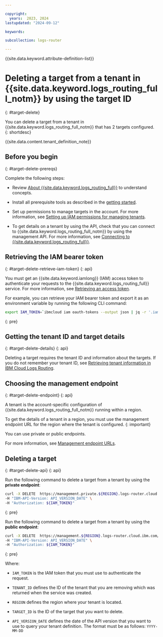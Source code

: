 ```yaml
---

copyright:
  years:  2023, 2024
lastupdated: "2024-09-12"

keywords:

subcollection: logs-router

---
```


{{site.data.keyword.attribute-definition-list}}

# Deleting a target from a tenant in {{site.data.keyword.logs_routing_full_notm}} by using the target ID
{: #target-delete}

You can delete a target from a tenant in {{site.data.keyword.logs_routing_full_notm}} that has 2 targets configured.
{: shortdesc}

{{site.data.content.tenant_definition_note}}


## Before you begin
{: #target-delete-prereqs}

Complete the following steps:

- Review [About {{site.data.keyword.logs_routing_full}}](/docs/logs-router?topic=logs-router-about) to understand concepts.

- Install all prerequisite tools as described in the [getting started](/docs/logs-router?topic=logs-router-getting-started&interface=ui#getting-started-before-you-begin).

- Set up permissions to manage targets in the account. For more information, see [Setting up IAM permissions for managing tenants](/docs/logs-router?topic=logs-router-iam&interface=ui).

- To get details on a tenant by using the API, check that you can connect to {{site.data.keyword.logs_routing_full_notm}} by using the management API. For more information, see [Connecting to {{site.data.keyword.logs_routing_full}}](/docs/logs-router?topic=logs-router-about#about_connecting).



## Retrieving the IAM bearer token
{: #target-delete-retrieve-iam-token}
{: api}

You must get an {{site.data.keyword.iamlong}} (IAM) access token to authenticate your requests to the {{site.data.keyword.logs_routing_full}} service. For more information, see [Retrieving an access token](/docs/logs-router?topic=logs-router-retrieve-access-token).

For example, you can retrieve your IAM bearer token and export it as an environment variable by running the following CLI command:

```sh
export IAM_TOKEN=`ibmcloud iam oauth-tokens --output json | jq -r '.iam_token'`
```
{: pre}

## Getting the tenant ID and target details
{: #target-delete-details}
{: api}

Deleting a target requires the tenant ID and information about the targets. If you do not remember your tenant ID, see [Retrieving tenant information in IBM Cloud Logs Routing](/docs/logs-router?topic=logs-router-tenant-get).

## Choosing the management endpoint
{: #target-delete-endpoint}
{: api}


A tenant is the account-specific configuration of {{site.data.keyword.logs_routing_full_notm}} running within a region.

To get the details of a tenant in a region, you must use the management endpoint URL for the region where the tenant is configured.
{: important}

You can use private or public endpoints.

For more information, see [Management endpoint URLs](/docs/logs-router?topic=logs-router-endpoints).


## Deleting a target
{: #target-delete-api}
{: api}

Run the following command to delete a target from a tenant by using the **private endpoint**:

```sh
curl -X DELETE  https://management.private.${REGION}.logs-router.cloud.ibm.com/v1/tenants/${TENANT_ID}/targets/<TARGET_ID> \
-H "IBM-API-Version: API_VERSION_DATE" \
-H "Authorization: ${IAM_TOKEN}"
```
{: pre}

Run the following command to delete a target from a tenant by using the **public endpoint**:

```sh
curl -X DELETE  https://management.${REGION}.logs-router.cloud.ibm.com/v1/tenants/${TENANT_ID}/targets/<TARGET_ID> \
-H "IBM-API-Version: API_VERSION_DATE" \
-H "Authorization: ${IAM_TOKEN}"
```
{: pre}


Where:

- `IAM_TOKEN` is the IAM token that you must use to authenticate the request.

- `TENANT_ID` defines the ID of the tenant that you are removing which was returned when the service was created.

- `REGION` defines the region where your tenant is located.

- `TARGET_ID` is the ID of the target that you want to delete.

- `API_VERSION_DATE` defines the date of the API version that you want to use to query your tenant definition. The format must be as follows: `YYYY-MM-DD`
